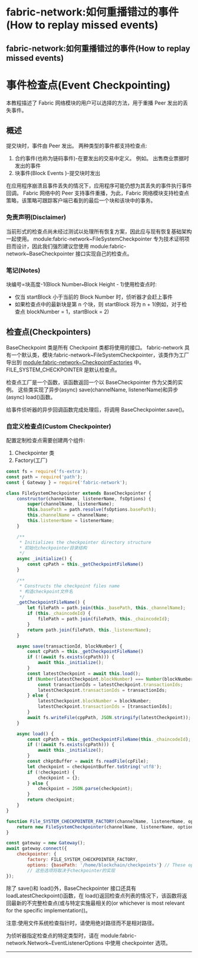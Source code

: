 # fabric-network:如何重播错过的事件(How to replay missed events)

## fabric-network:如何重播错过的事件(How to replay missed events)

# 事件检查点(Event Checkpointing)

本教程描述了 Fabric 网络模块的用户可以选择的方法，用于重播 Peer 发出的丢失事件。

## 概述

提交块时，事件由 Peer 发出。 两种类型的事件都支持检查点:

1. 合约事件(也称为链码事件)-在要发出的交易中定义。 例如。 出售商业票据时发出的事件
2. 块事件(Block Events )-提交块时发出

在应用程序崩溃且事件丢失的情况下，应用程序可能仍想为其丢失的事件执行事件回调。 Fabric 网络中的 Peer 支持事件重播，为此，Fabric 网络模块支持检查点策略，该策略可跟踪客户端已看到的最后一个块和该块中的事务。

### 免责声明(Disclaimer)

当前形式的检查点尚未经过测试以处理所有恢复方案，因此应与现有恢复基础架构一起使用。 module:fabric-network\~FileSystemCheckpointer 专为技术证明项目而设计，因此我们强烈建议您使用 module:fabric-network\~BaseCheckpointer 接口实现自己的检查点。

### 笔记(Notes)

块编号=块高度-1(Block Number`=`Block Height - 1)使用检查点时:

- 仅当 startBlock 小于当前的 Block Number 时，侦听器才会赶上事件
- 如果检查点中的最新块是第 n 个块，则 startBlock 将为 n + 1(例如，对于检查点 blockNumber = 1，startBlock = 2)

## 检查点(Checkpointers)

BaseCheckpoint 类是所有 Checkpoint 类都将使用的接口。 fabric-network 具有一个默认类，模块:fabric-network\~FileSystemCheckpointer，该类作为工厂导出到 [module:fabric-network~CheckpointFactories](https://hyperledger.github.io/fabric-sdk-node/release-1.4/module-fabric-network.html#~CheckpointFactories) 中。 FILE_SYSTEM_CHECKPOINTER 是默认检查点。

检查点工厂是一个函数，该函数返回一个以 BaseCheckpointer 作为父类的实例。 这些类实现了异步(async) save(channelName, listenerName)和异步(async) load()函数。

给事件侦听器的异步回调函数完成处理后，将调用 BaseCheckpointer.save()。

### 自定义检查点(Custom Checkpointer)

配置定制检查点需要创建两个组件:

1. Checkpointer 类
2. Factory(工厂)

```javascript
const fs = require('fs-extra');
const path = require('path');
const { Gateway } = require('fabric-network');

class FileSystemCheckpointer extends BaseCheckpointer {
    constructor(channelName, listenerName, fsOptions) {
        super(channelName, listenerName);
        this.basePath = path.resolve(fsOptions.basePath);
        this.channelName = channelName;
        this.listenerName = listenerName;
    }

    /**
     * Initializes the checkpointer directory structure
     * 初始化checkpointer目录结构
     */
    async _initialize() {
        const cpPath = this._getCheckpointFileName()
    }

    /**
     * Constructs the checkpoint files name
     * 构造checkpoint文件名
     */
    _getCheckpointFileName() {
        let filePath = path.join(this._basePath, this._channelName);
        if (this._chaincodeId) {
            filePath = path.join(filePath, this._chaincodeId);
        }
        return path.join(filePath, this._listenerName);
    }

    async save(transactionId, blockNumber) {
        const cpPath = this._getCheckpointFileName()
        if (!(await fs.exists(cpPath))) {
            await this._initialize();
        }
        const latestCheckpoint = await this.load();
        if (Number(latestCheckpoint.blockNumber) === Number(blockNumber)) {
            const transactionIds = latestCheckpoint.transactionIds;
            latestCheckpoint.transactionIds = transactionIds;
        } else {
            latestCheckpoint.blockNumber = blockNumber;
            latestCheckpoint.transactionIds = [transactionIds];
        }
        await fs.writeFile(cppPath, JSON.stringify(latestCheckpoint));
    }

    async load() {
        const cpPath = this._getCheckpointFileName(this._chaincodeId);
        if (!(await fs.exists(cpPath))) {
            await this._initialize();
        }
        const chkptBuffer = await fs.readFile(cpFile);
        let checkpoint = checkpointBuffer.toString('utf8');
        if (!checkpoint) {
            checkpoint = {};
        } else {
            checkpoint = JSON.parse(checkpoint);
        }
        return checkpoint;
    }
}

function File_SYSTEM_CHECKPOINTER_FACTORY(channelName, listenerName, options) {
    return new FileSystemCheckpointer(channelName, listenerName, options);
}

const gateway = new Gateway();
await gateway.connect({
    checkpointer: {
        factory: FILE_SYSTEM_CHECKPOINTER_FACTORY,
        options: {basePath: '/home/blockchain/checkpoints'} // These options will vary depending on the checkpointer implementation
        // 这些选项将取决于checkpointer的实现
});
```

除了 save()和 load()外，BaseCheckpointer 接口还具有 loadLatestCheckpoint()函数，在 load()返回检查点列表的情况下，该函数将返回最新的不完整检查点(或与特定实施最相关的(or whichever is most relevant for the specific implementation))。

注意:使用文件系统检查指针时，请使用绝对路径而不是相对路径。

为侦听器指定检查点的特定类型时，请在 module:fabric-network.Network\~EventListenerOptions 中使用 checkpointer 选项。

---
